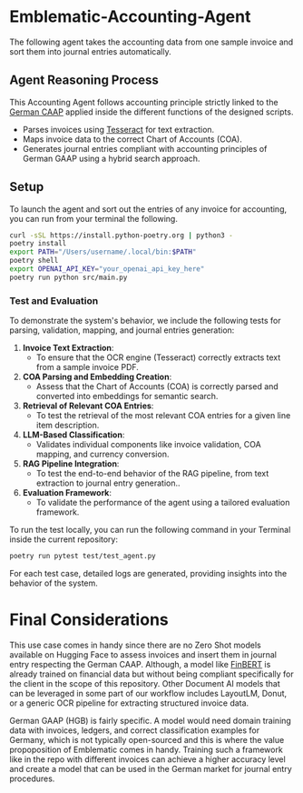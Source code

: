 # Emblematic-Accounting-Agent

The following agent takes the accounting data from one sample invoice and sort them into journal entries automatically.

## Agent Reasoning Process

This Accounting Agent follows accounting principle strictly linked to the [German CAAP](https://fairfinancialreporting.com/f/basics-of-german-gaap) applied inside the different functions of the designed scripts. 

- Parses invoices using [Tesseract](https://github.com/tesseract-ocr/tesseract) for text extraction.
- Maps invoice data to the correct Chart of Accounts (COA).
- Generates journal entries compliant with accounting principles of German GAAP using a hybrid search approach. 

## Setup

To launch the agent and sort out the entries of any invoice for accounting, you can run from your terminal the following.

```bash
curl -sSL https://install.python-poetry.org | python3 -
poetry install
export PATH="/Users/username/.local/bin:$PATH"
poetry shell
export OPENAI_API_KEY="your_openai_api_key_here"
poetry run python src/main.py
```

### Test and Evaluation

To demonstrate the system's behavior, we include the following tests for parsing, validation, mapping, and journal entries generation:

1. **Invoice Text Extraction**:
   - To ensure that the OCR engine (Tesseract) correctly extracts text from a sample invoice PDF.
2. **COA Parsing and Embedding Creation**:
   - Assess that the Chart of Accounts (COA) is correctly parsed and converted into embeddings for semantic search.
3. **Retrieval of Relevant COA Entries**:
   - To test the retrieval of the most relevant COA entries for a given line item description.
4. **LLM-Based Classification**:
   - Validates individual components like invoice validation, COA mapping, and currency conversion.
5. **RAG Pipeline Integration**:
   - To test the end-to-end behavior of the RAG pipeline, from text extraction to journal entry generation..
6. **Evaluation Framework**:
   - To validate the performance of the agent using a tailored evaluation framework.

To run the test locally, you can run the following command in your Terminal inside the current repository:

```bash
poetry run pytest test/test_agent.py
```

For each test case, detailed logs are generated, providing insights into the behavior of the system.

# Final Considerations
This use case comes in handy since there are no Zero Shot models available on Hugging Face to assess invoices and insert them in journal entry respecting the German CAAP. 
Although, a model like [FinBERT](https://huggingface.co/ProsusAI/finbert) is already trained on financial data but without being compliant specifically for the client in the scope of this repository. 
Other Document AI models that can be leveraged in some part of our workflow includes LayoutLM, Donut, or a generic OCR pipeline for extracting structured invoice data.

German GAAP (HGB) is fairly specific. A model would need domain training data with invoices, ledgers, and correct classification examples for Germany, which is not typically open-sourced and this is where the value propoposition of Emblematic comes in handy. Training such a framework like in the repo with different invoices can achieve a higher accuracy level and create a model that can be used in the German market for journal entry procedures. 
